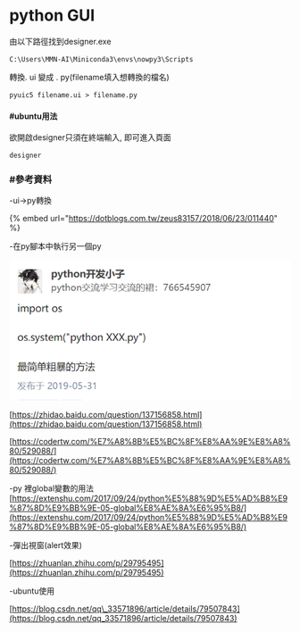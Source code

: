 # python GUI

由以下路徑找到designer.exe

```text
C:\Users\MMN-AI\Miniconda3\envs\nowpy3\Scripts
```

轉換. ui 變成 . py\(filename填入想轉換的檔名\)

```text
pyuic5 filename.ui > filename.py
```

#### \#ubuntu用法

欲開啟designer只須在終端輸入, 即可進入頁面

```text
designer
```

### \#參考資料

-ui-&gt;py轉換

{% embed url="https://dotblogs.com.tw/zeus83157/2018/06/23/011440" %}

-在py腳本中執行另一個py

![](.gitbook/assets/image%20%2830%29.png)

[https://zhidao.baidu.com/question/137156858.html](https://zhidao.baidu.com/question/137156858.html)

[https://codertw.com/%E7%A8%8B%E5%BC%8F%E8%AA%9E%E8%A8%80/529088/](https://codertw.com/%E7%A8%8B%E5%BC%8F%E8%AA%9E%E8%A8%80/529088/)

-py 裡global變數的用法[https://extenshu.com/2017/09/24/python%E5%88%9D%E5%AD%B8%E9%87%8D%E9%BB%9E-05-global%E8%AE%8A%E6%95%B8/](https://extenshu.com/2017/09/24/python%E5%88%9D%E5%AD%B8%E9%87%8D%E9%BB%9E-05-global%E8%AE%8A%E6%95%B8/)

-彈出視窗\(alert效果\)

[https://zhuanlan.zhihu.com/p/29795495](https://zhuanlan.zhihu.com/p/29795495)

-ubuntu使用

[https://blog.csdn.net/qq\_33571896/article/details/79507843](https://blog.csdn.net/qq_33571896/article/details/79507843)

